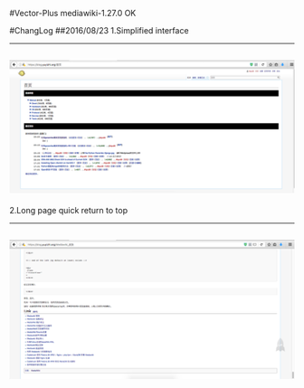 #Vector-Plus
mediawiki-1.27.0 OK

#ChangLog
##2016/08/23
1.Simplified interface

---
![image](https://github.com/atyu30/mediawiki/raw/master/Vector-Plus/Vector-Plus-01.png)
---

2.Long page quick return to top

---
![image](https://github.com/atyu30/mediawiki/raw/master/Vector-Plus/Vector-Plus-02.png)
---
